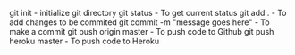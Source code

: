 git init - initialize git directory
git status - To get current status
git add . - To add changes to be commited
git commit -m "message goes here" - To make a commit
git push origin master - To push code to Github
git push heroku master - To push code to Heroku